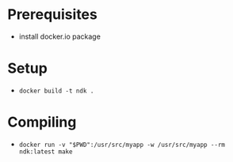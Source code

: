 # Prerequisites
* install docker.io package

# Setup
* `docker build -t ndk .`

# Compiling
* `docker run -v "$PWD":/usr/src/myapp -w /usr/src/myapp --rm ndk:latest make`
